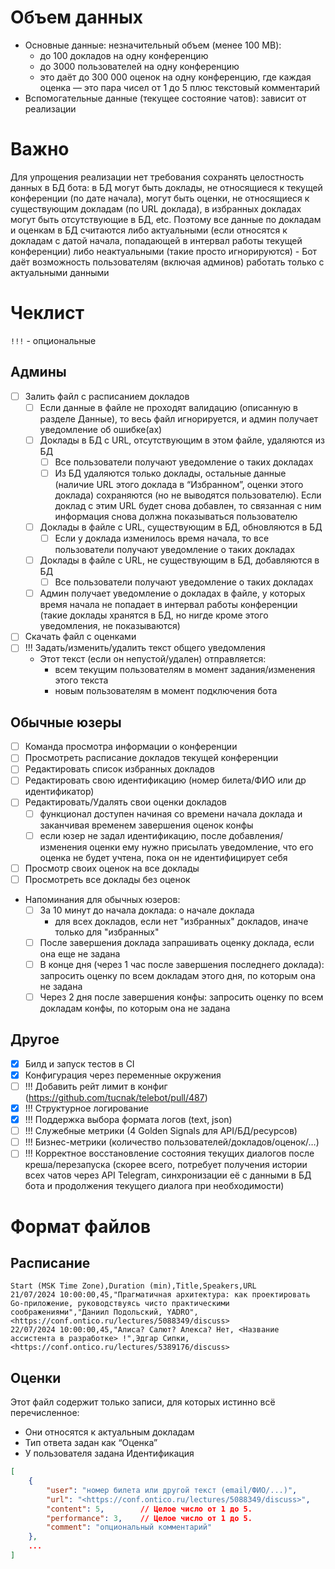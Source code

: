 # Объем данных

- Основные данные: незначительный объем (менее 100 MB):
    - до 100 докладов на одну конференцию
    - до 3000 пользователей на одну конференцию
    - это даёт до 300 000 оценок на одну конференцию, где каждая оценка — это пара чисел от 1 до 5 плюс текстовый комментарий
- Вспомогательные данные (текущее состояние чатов): зависит от реализации

# Важно

Для упрощения реализации нет требования сохранять целостность данных в БД бота: в БД могут быть доклады, не относящиеся к текущей конференции (по дате начала), могут быть оценки, не относящиеся к существующим докладам (по URL доклада), в избранных докладах могут быть отсутствующие в БД, etc. Поэтому все данные по докладам и оценкам в БД считаются либо актуальными (если относятся к докладам с датой начала, попадающей в интервал работы текущей конференции) либо неактуальными (такие просто игнорируются)
    - Бот даёт возможность пользователям (включая админов) работать только с актуальными данными


# Чеклист

`!!!` - опциональные

## Админы

- [ ] Залить файл с расписанием докладов
    - [ ] Если данные в файле не проходят валидацию (описанную в разделе Данные), то весь файл игнорируется, и админ получает уведомление об ошибке(ах)
    - [ ] Доклады в БД с URL, отсутствующим в этом файле, удаляются из БД
        - [ ] Все пользователи получают уведомление о таких докладах
        - [ ] Из БД удаляются только доклады, остальные данные (наличие URL этого доклада в “Избранном”, оценки этого доклада) сохраняются (но не выводятся пользователю). Если доклад с этим URL будет снова добавлен, то связанная с ним информация снова должна показываться пользователю
    - [ ] Доклады в файле с URL, существующим в БД, обновляются в БД
        - [ ] Если у доклада изменилось время начала, то все пользователи получают уведомление о таких докладах
    - [ ] Доклады в файле с URL, не существующим в БД, добавляются в БД
        - [ ] Все пользователи получают уведомление о таких докладах
    - [ ] Админ получает уведомление о докладах в файле, у которых время начала не попадает в интервал работы конференции (такие доклады хранятся в БД, но нигде кроме этого уведомления, не показываются)
- [ ] Скачать файл с оценками
- [ ] !!! Задать/изменить/удалить текст общего уведомления
    - Этот текст (если он непустой/удален) отправляется:
        - всем текущим пользователям в момент задания/изменения этого текста
        - новым пользователям в момент подключения бота

## Обычные юзеры

- [ ] Команда просмотра информации о конференции
- [ ] Просмотреть расписание докладов текущей конференции
- [ ] Редактировать список избранных докладов
- [ ] Редактировать свою идентификацию (номер билета/ФИО или др идентификатор)
- [ ] Редактировать/Удалять свои оценки докладов
    - [ ] функционал доступен начиная со времени начала доклада и заканчивая временем завершения оценок конфы
    - [ ] если юзер не задал идентификацию, после добавления/изменения оценки ему нужно присылать уведомление, что его оценка не будет учтена, пока он не идентифицирует себя
- [ ] Просмотр своих оценок на все доклады
- [ ] Просмотреть все доклады без оценок
- Напоминания для обычных юзеров:
    - [ ] За 10 минут до начала доклада: о начале доклада
        - для всех докладов, если нет "избранных" докладов, иначе только для "избранных"
    - [ ] После завершения доклада запрашивать оценку доклада, если она еще не задана
    - [ ] В конце дня (через 1 час после завершения последнего доклада): запросить оценку по всем докладам этого дня, по которым она не задана
    - [ ] Через 2 дня после завершения конфы: запросить оценку по всем  докладам конфы, по которым она не задана

## Другое

- [x] Билд и запуск тестов в CI
- [x] Конфигурация через переменные окружения
- [ ] !!! Добавить рейт лимит в конфиг (https://github.com/tucnak/telebot/pull/487)
- [x] !!! Структурное логирование
- [x] !!! Поддержка выбора формата логов (text, json)
- [ ] !!! Служебные метрики (4 Golden Signals для API/БД/ресурсов)
- [ ] !!! Бизнес-метрики (количество пользователей/докладов/оценок/…)
- [ ] !!! Корректное восстановление состояния текущих диалогов после креша/перезапуска (скорее всего, потребует получения истории всех чатов через API Telegram, синхронизации её с данными в БД бота и продолжения текущего диалога при необходимости)

# Формат файлов

## Расписание

```csv
Start (MSK Time Zone),Duration (min),Title,Speakers,URL
21/07/2024 10:00:00,45,"Прагматичная архитектура: как проектировать Go-приложение, руководствуясь чисто практическими соображениями","Даниил Подольский, YADRO",<https://conf.ontico.ru/lectures/5088349/discuss>
22/07/2024 10:00:00,45,"Алиса? Салют? Алекса? Нет, <Название ассистента в разработке> !",Эдгар Сипки,<https://conf.ontico.ru/lectures/5389176/discuss>
```

## Оценки

Этот файл содержит только записи, для которых истинно всё перечисленное:
- Они относятся к актуальным докладам
- Тип ответа задан как “Оценка”
- У пользователя задана Идентификация
```json
[
	{
		"user": "номер билета или другой текст (email/ФИО/...)",
		"url": "<https://conf.ontico.ru/lectures/5088349/discuss>",
		"content": 5,        // Целое число от 1 до 5.
		"performance": 3,    // Целое число от 1 до 5.
		"comment": "опциональный комментарий"
	},
	...
]
```
